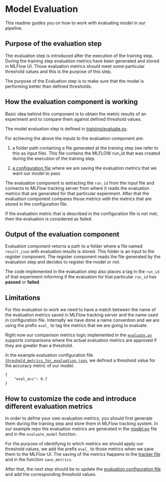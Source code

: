 <h1>  Model Evaluation </h1>

This readme guides you on how to work with evaluating model in our pipeline.

## Purpose of the evaluation step

The evaluation step is introduced after the execution of the training step. During the training step evaluation metrics have been generated and stored in MLFlow UI. Those evaluation metrics should meet some particular threshold values and this is the purpose of this step.

The purpose of the Evaluation step is to make sure that the model is performing better than defined thresholds.

## How the evaluation component is working

Basic idea behind this component is to obtain the metric results of an experiment and to compare them against defined threshold values.

The model evaluation step is defined in [training/evaluate.py](../training/evaluate.py).

For achieving the above the inputs to the evaluation component are:

1. a folder path containing a file generated at the training step (we refer to this as input file).
   This file contains the MLFLOW run_id that was created during the execution of the training step.

2. [a configuration file](../conf/threshold_metrics_for_evaluation.json) where we are saving the evaluation metrics that we want our model to pass

The evaluation component is extracting the `run_id` from the input file and connects to MLFlow tracking server from where it reads the evaluation metrics that are generated for that particular experiment.
After that the evaluation component compares those metrics with the metrics that are stored in the configuration file.

If the evaluation metric that is described in the configuration file is not met, then the evaluation is considered as failed.

## Output of the evaluation component

Evaluation component returns a path to a folder where a file named `result.json` with evaluation results is stored.
This folder is an input to the register component.
The register component reads the file generated by the evaluation step and decides to register the model or not.

The code implemented in the evaluation step also places a tag in the `run_id` of that experiment informing if the evaluation for that particular `run_id` has **passed** or **failed**.

## Limitations

For this evaluation to work we need to have a match between the name of the evaluation metrics saved in MLFlow tracking server and the name used in configuration file.
Internally we have done a name convention and we are using the prefix `eval_` to tag the metrics that we are going to evaluate.

Right now our comparison metrics logic implemented in the [`evaluate.py`](../training/evaluate.py) supports comparisons where the actual evaluation metrics are approved if they are greater than a threshold.

In the example evaluation configuration file [`threshold_metrics_for_evaluation.json`](../conf/threshold_metrics_for_evaluation.json), we defined a threshold value for the accuracy metric of our model.

```
{
    "eval_acc": 0.7
}
```

## How to customize the code and introduce different evaluation metrics

In order to define your own evaluation metrics, you should first generate them during the training step and store them in MLFlow tracking system. In our example repo the evaluation metrics are generated in the [model.py](../src/training/model.py) file and in the `evaluate_model` function.

For the purpose of identifying to which metrics we should apply our threshold values, we add the prefix `eval_` to those metrics when we save them to the MLFlow UI. The saving of the metrics happens to the [tracker file](../training/tracker.py) and in the function `save_metrics`.

After that, the next step should be to update the [evaluation configuration file](../conf/threshold_metrics_for_evaluation.json) and add the corresponding threshold values.
